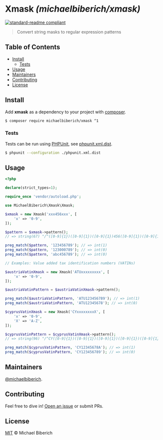 # Xmask _(michaelbiberich/xmask)_

[![standard-readme compliant](https://img.shields.io/badge/readme%20style-standard-brightgreen.svg?style=flat-square)](https://github.com/michaelbiberich/xmask)

> Convert string masks to regular expression patterns

## Table of Contents

- [Install](#install)
  - [Tests](#tests)
- [Usage](#usage)
- [Maintainers](#maintainers)
- [Contributing](#contributing)
- [License](#license)

## Install

Add **xmask** as a dependency to your project with [composer](https://getcomposer.org/).

```bash
$ composer require michaelbiberich/xmask ^1
```

### Tests

Tests can be run using [PHPUnit](https://phpunit.de/), see [phpunit.xml.dist](./phpunit.xml.dist).

```bash
$ phpunit --configuration ./phpunit.xml.dist
```

## Usage

```php
<?php

declare(strict_types=1);

require_once 'vendor/autoload.php';

use MichaelBiberich\Xmask\Xmask;

$xmask = new Xmask('xxx456xxx', [
    'x' => '0-9',
]);

$pattern = $xmask->pattern();
// => string(67) "/^([0-9]{1})([0-9]{1})([0-9]{1})456([0-9]{1})([0-9]{1})([0-9]{1})$/"

preg_match($pattern, '123456789'); // => int(1)
preg_match($pattern, '123000789'); // => int(0)
preg_match($pattern, 'abc456789'); // => int(0)

// Examples: Value added tax identification numbers (VATINs)

$austriaVatinXmask = new Xmask('ATUxxxxxxxxx', [
    'x' => '0-9',
]);

$austriaVatinPattern = $austriaVatinXmask->pattern();

preg_match($austriaVatinPattern, 'ATU123456789'); // => int(1)
preg_match($austriaVatinPattern, 'ATU12345678'); // => int(0)

$cyprusVatinXmask = new Xmask('CYxxxxxxxxX', [
    'x' => '0-9',
    'X' => 'A-Z',
]);

$cyprusVatinPattern = $cyprusVatinXmask->pattern();
// => string(96) "/^CY([0-9]{1})([0-9]{1})([0-9]{1})([0-9]{1})([0-9]{1})([0-9]{1})([0-9]{1})([0-9]{1})([A-Z]{1})$/"

preg_match($cyprusVatinPattern, 'CY12345678A'); // => int(1)
preg_match($cyprusVatinPattern, 'CY123456789'); // => int(0)

```

## Maintainers

[@michaelbiberich](https://github.com/michaelbiberich).

## Contributing

Feel free to dive in! [Open an issue](https://github.com/michaelbiberich/xmask/issues/new) or submit PRs.

## License

[MIT](LICENSE.md) © Michael Biberich
